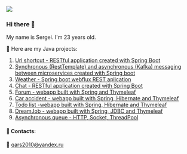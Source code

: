 ![](https://komarev.com/ghpvc/?username=Sergei159)<br>

### Hi there 👋
My name is Sergei. I'm 23 years old.


:scroll: Here are my Java projects:
1. [Url shortcut - RESTful application created with Spring Boot](https://github.com/Sergei159/job4j_url_shortcut) 
2. [Synchronous (RestTemplate) and asynchronous (Kafka) messaging between microservices created with Spring boot](https://github.com/Sergei159/passport)
3. [Weather - Spring boot webflux REST aplication](https://github.com/Sergei159/weather_reactive)
4. [Chat - RESTful application created with Spring Boot](https://github.com/Sergei159/job4j_chat)
5. [Forum - webapp built with Spring and Thymeleaf](https://github.com/Sergei159/job4j_forum)
6. [Car accident - webapp built with Spring, Hibernate and Thymeleaf](https://github.com/Sergei159/job4j_car_accident)
7. [Todo list -webapp built with Spring, Hibernate and Thymeleaf](https://github.com/Sergei159/job4j_todo)
8. [DreamJob - webapp built with Spring, JDBC and Thymeleaf](https://github.com/Sergei159/job4j_dreamjob)
9. [Asynchronous queue - HTTP, Socket, ThreadPool](https://github.com/Sergei159/job4j_pooh)

#### :notebook: Contacts:
:email: qars2010@yandex.ru

